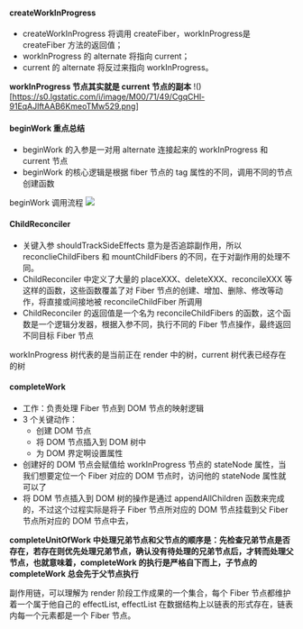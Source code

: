 #### createWorkInProgress
- createWorkInProgress 将调用 createFiber，workInProgress是 createFiber 方法的返回值；
- workInProgress 的 alternate 将指向 current；
- current 的 alternate 将反过来指向 workInProgress。

**workInProgress 节点其实就是 current 节点的副本**
!()[https://s0.lgstatic.com/i/image/M00/71/49/CgqCHl-91EqAJlftAAB6KmeoTMw529.png]

#### beginWork 重点总结
- beginWork 的入参是一对用 alternate 连接起来的 workInProgress 和 current 节点
- beginWork 的核心逻辑是根据 fiber 节点的 tag 属性的不同，调用不同的节点创建函数

beginWork 调用流程
![](https://s0.lgstatic.com/i/image/M00/71/47/Ciqc1F-97fSAYLUIAAGBjhvNylg581.png)

#### ChildReconciler
- 关键入参 shouldTrackSideEffects 意为是否追踪副作用，所以 reconclieChildFibers 和 mountChildFibers 的不同，在于对副作用的处理不同。
- ChildReconciler 中定义了大量的 placeXXX、deleteXXX、reconcileXXX 等这样的函数，这些函数覆盖了对 Fiber 节点的创建、增加、删除、修改等动作，将直接或间接地被 reconcileChildFiber 所调用
- ChildReconciler 的返回值是一个名为 reconcileChildFibers 的函数，这个函数是一个逻辑分发器，根据入参不同，执行不同的 Fiber 节点操作，最终返回不同目标 Fiber 节点

workInProgress 树代表的是当前正在 render 中的树，current 树代表已经存在的树

#### completeWork
- 工作：负责处理 Fiber 节点到 DOM 节点的映射逻辑
-  3 个关键动作：
    - 创建 DOM 节点
    - 将 DOM 节点插入到 DOM 树中
    - 为 DOM 界定啊设置属性
- 创建好的 DOM 节点会赋值给 workInProgress 节点的 stateNode 属性，当我们想要定位一个 Fiber 对应的 DOM 节点时，访问他的 stateNode 属性就可以了
- 将 DOM 节点插入到 DOM 树的操作是通过 appendAllChildren 函数来完成的，不过这个过程实际是将子 Fiber 节点所对应的 DOM 节点挂载到父 Fiber 节点所对应的 DOM  节点中去，

**completeUnitOfWork 中处理兄弟节点和父节点的顺序是：先检查兄弟节点是否存在，若存在则优先处理兄弟节点，确认没有待处理的兄弟节点后，才转而处理父节点，也就意味着，completeWork 的执行是严格自下而上，子节点的 completeWork 总会先于父节点执行**

副作用链，可以理解为 render 阶段工作成果的一个集合，每个 Fiber 节点都维护着一个属于他自己的 effectList, effectList 在数据结构上以链表的形式存在，链表内每一个元素都是一个 Fiber 节点。

